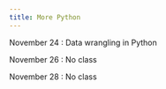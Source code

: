 ```yaml
---
title: More Python
---
```


November 24
: Data wrangling in Python

November 26
: No class

November 28
: No class